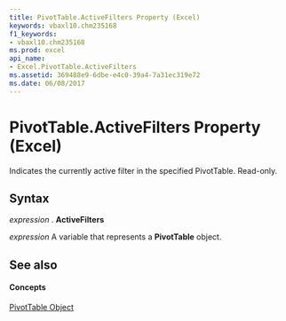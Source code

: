 ```yaml
---
title: PivotTable.ActiveFilters Property (Excel)
keywords: vbaxl10.chm235168
f1_keywords:
- vbaxl10.chm235168
ms.prod: excel
api_name:
- Excel.PivotTable.ActiveFilters
ms.assetid: 369488e9-6dbe-e4c0-39a4-7a31ec319e72
ms.date: 06/08/2017
---
```



# PivotTable.ActiveFilters Property (Excel)

Indicates the currently active filter in the specified PivotTable. Read-only.


## Syntax

 _expression_ . **ActiveFilters**

 _expression_ A variable that represents a **PivotTable** object.


## See also


#### Concepts


[PivotTable Object](pivottable-object-excel.md)

